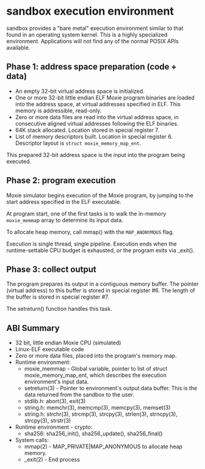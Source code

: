 # sandbox execution environment

sandbox provides a "bare metal" execution environment similar to that
found in an operating system kernel.  This is a highly specialized
environment.  Applications will not find any of the normal POSIX APIs
available.


## Phase 1: address space preparation (code + data)

* An empty 32-bit virtual address space is initialized.
* One or more 32-bit little endian ELF Moxie program binaries are
  loaded into the address space, at virtual addresses specified in ELF.
  This memory is addressible, read-only.
* Zero or more data files are read into the virtual address space,
  in consecutive aligned virtual addresses following the ELF binaries.
* 64K stack allocated. Location stored in special register 7.
* List of memory descriptors built. Location in special register 6.
  Descriptor layout is `struct moxie_memory_map_ent`.

This prepared 32-bit address space is the input into the program being
executed.


## Phase 2: program execution

Moxie simulator begins execution of the Moxie program, by jumping
to the start address specified in the ELF executable.

At program start, one of the first tasks is to walk the in-memory
`moxie_memma`p array to determine its input data.

To allocate heap memory, call mmap() with the `MAP_ANONYMOUS` flag.

Execution is single thread, single pipeline.  Execution ends when
the runtime-settable CPU budget is exhausted, or the program exits
via _exit().


## Phase 3: collect output

The program prepares its output in a contiguous memory buffer.  The
pointer (virtual address) to this buffer is stored in special
register #6.  The length of the buffer is stored in special register #7.

The setreturn() function handles this task.


## ABI Summary

* 32 bit, little endian Moxie CPU (simulated)
* Linux-ELF executable code
* Zero or more data files, placed into the program's memory map.
* Runtime environment:
	* moxie_memmap - Global variable, pointer to list of
	  struct moxie_memory_map_ent, which describes the
	  execution environment's input data.
	* setreturn(3) - Pointer to environment's output data buffer.
	  This is the data returned from the sandbox to the user.
	* stdlib.h: abort(3), exit(3)
	* string.h: memchr(3), memcmp(3), memcpy(3), memset(3)
	* string.h: strchr(3), strcmp(3), strcpy(3), strlen(3), strncpy(3), strcpy(3), strstr(3)
* Runtime environment - crypto:
	* sha256: sha256_init(), sha256_update(), sha256_final()
* System calls:
	* mmap(2) - MAP_PRIVATE|MAP_ANONYMOUS to allocate heap memory.
	* _exit(2) - End process
